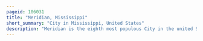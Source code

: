 ```yaml
---
pageid: 106031
title: "Meridian, Mississippi"
short_summary: "City in Mississippi, United States"
description: "Meridian is the eighth most populous City in the united States. S. State of Mississippi, with a Population of 35,052 at the 2020 Census. It is the county Seat of lauderdale County and the principal City of the meridian Mississippi micropolitan statistical Area. Along major Highways, the City is 93 Mi East of Jackson ; 154 Mi Southwest of Birmingham, Alabama ; 202 Mi Northeast of New Orleans, Louisiana ; and 231 Mi Southeast of Memphis, Tennessee."
---
```

